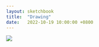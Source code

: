 ```yaml
---
layout: sketchbook
title:  "Drawing"
date:   2022-10-19 10:00:00 +0800
---
```


<img src="/Sketchbook/Images/{ page.date | date: '%Y-%m-%d' }/preview.jpg">
